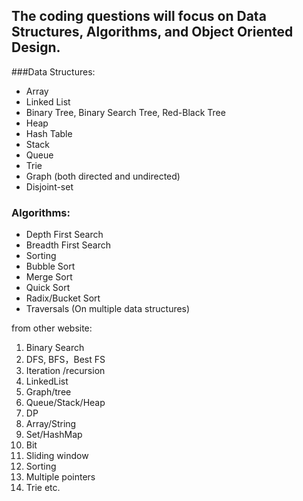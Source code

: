 ## The coding questions will focus on Data Structures, Algorithms, and Object Oriented Design.
###Data Structures:
* Array
* Linked List
* Binary Tree, Binary Search Tree, Red-Black Tree
* Heap
* Hash Table
* Stack
* Queue
* Trie
* Graph (both directed and undirected)
* Disjoint-set
 
### Algorithms:
* Depth First Search
* Breadth First Search
* Sorting
* Bubble Sort
* Merge Sort
* Quick Sort
* Radix/Bucket Sort
* Traversals (On multiple data structures)

from other website:
1. Binary Search    
2. DFS, BFS，Best FS     
3. Iteration /recursion     
4. LinkedList     
5. Graph/tree     
6. Queue/Stack/Heap     
7. DP   
8. Array/String     
9. Set/HashMap 
10. Bit
11. Sliding window    
12. Sorting   
13. Multiple pointers   
14. Trie etc.
